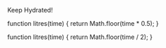 Keep Hydrated!

function litres(time) {
  return Math.floor(time * 0.5);
}

function litres(time) {
  return Math.floor(time / 2);
}